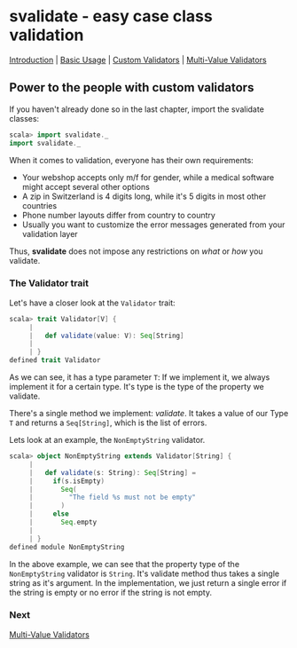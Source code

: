 # svalidate - easy case class validation

[Introduction](01-INTRO.md) | [Basic Usage](02-BASIC-USAGE.md) | [Custom Validators](03-CUSTOM-VALIDATORS.md) | [Multi-Value Validators](04-MULTI-VALUE-VALIDATORS.md)

## Power to the people with custom validators

If you haven't already done so in the last chapter, import the svalidate classes:

```scala
scala> import svalidate._
import svalidate._
```

When it comes to validation, everyone has their own requirements:
* Your webshop accepts only m/f for gender, while a medical software might accept several other options
* A zip in Switzerland is 4 digits long, while it's 5 digits in most other countries
* Phone number layouts differ from country to country
* Usually you want to customize the error messages generated from your validation layer

Thus, **svalidate** does not impose any restrictions on *what* or *how* you validate.

### The Validator trait

Let's have a closer look at the `Validator` trait:

```scala
scala> trait Validator[V] {
     | 
     |   def validate(value: V): Seq[String]
     | 
     | }
defined trait Validator
```

As we can see, it has a type parameter `T`: If we implement it, we always implement it for a certain type. It's type is the
type of the property we validate.

There's a single method we implement: *validate*. It takes a value of our Type `T` and returns a `Seq[String]`,
which is the list of errors.

Lets look at an example, the `NonEmptyString` validator.

```scala
scala> object NonEmptyString extends Validator[String] {
     | 
     |   def validate(s: String): Seq[String] =
     |     if(s.isEmpty)
     |       Seq(
     |         "The field %s must not be empty"
     |       )
     |     else
     |       Seq.empty
     | 
     | }
defined module NonEmptyString
```

In the above example, we can see that the property type of the `NonEmptyString` validator is `String`. 
It's validate method thus takes a single string as it's argument. In the implementation, we just return
a single error if the string is empty or no error if the string is not empty.


### Next

[Multi-Value Validators](04-MULTI-VALUE-VALIDATORS.md)

